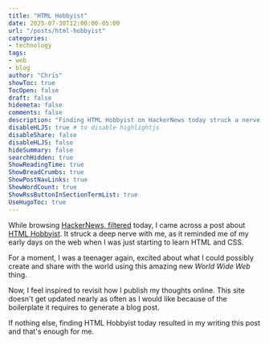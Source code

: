 ```yaml
---
title: "HTML Hobbyist"
date: 2025-07-30T12:00:00-05:00
url: "/posts/html-hobbyist"
categories:
- technology
tags:
- web 
- blog
author: "Chris"
showToc: true
TocOpen: false
draft: false
hidemeta: false
comments: false
description: "Finding HTML Hobbyist on HackerNews today struck a nerve."
disableHLJS: true # to disable highlightjs
disableShare: false
disableHLJS: false
hideSummary: false
searchHidden: true
ShowReadingTime: true
ShowBreadCrumbs: true
ShowPostNavLinks: true
ShowWordCount: true
ShowRssButtonInSectionTermList: true
UseHugoToc: true
---
```

While browsing [HackerNews,
filtered](https://tools.simonwillison.net/hacker-news-filtered) today, I came
across a post about [HTML Hobbyist](https://htmlhobbyist.com/). It struck a
deep nerve with me, as it reminded me of my early days on the web when I was just
starting to learn HTML and CSS.

For a moment, I was a teenager again, excited about what I could possibly create
and share with the world using this amazing new *World Wide Web* thing.

Now, I feel inspired to revisit how I publish my thoughts online. This site
doesn't get updated nearly as often as I would like because of the boilerplate
it requires to generate a blog post.

If nothing else, finding HTML Hobbyist today resulted in my writing this post
and that's enough for me.
